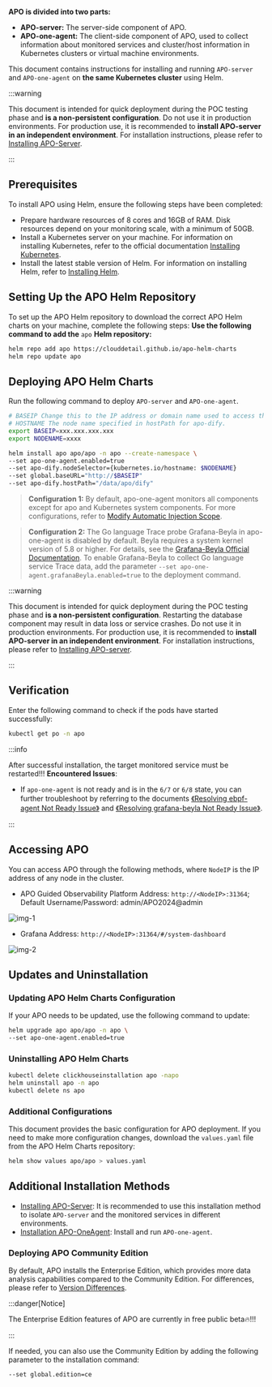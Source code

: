 **APO is divided into two parts:**

- **APO-server:** The server-side component of APO.
- **APO-one-agent:** The client-side component of APO, used to collect information about monitored services and cluster/host information in Kubernetes clusters or virtual machine environments.

This document contains instructions for installing and running `APO-server` and `APO-one-agent` on **the same Kubernetes cluster** using Helm.

:::warning

This document is intended for quick deployment during the POC testing phase and **is a non-persistent configuration**. Do not use it in production environments. For production use, it is recommended to **install APO-server in an independent environment**. For installation instructions, please refer to [Installing APO-Server](/docs/Installation/APO%20Server.md).

:::

## Prerequisites
To install APO using Helm, ensure the following steps have been completed:

- Prepare hardware resources of 8 cores and 16GB of RAM. Disk resources depend on your monitoring scale, with a minimum of 50GB.
- Install a Kubernetes server on your machine. For information on installing Kubernetes, refer to the official documentation [Installing Kubernetes](https://kubernetes.io/docs/setup/).
- Install the latest stable version of Helm. For information on installing Helm, refer to [Installing Helm](https://helm.sh/docs/intro/install/).

## Setting Up the APO Helm Repository
To set up the APO Helm repository to download the correct APO Helm charts on your machine, complete the following steps:
**Use the following command to add the** `apo` **Helm repository:**
```bash
helm repo add apo https://clouddetail.github.io/apo-helm-charts
helm repo update apo
```

## Deploying APO Helm Charts
Run the following command to deploy `APO-server` and `APO-one-agent`.
```bash
# BASEIP Change this to the IP address or domain name used to access the APO-server via a web browser. No port number is required. It must be the same as the node where apo-dify’s hostPath is located.
# HOSTNAME The node name specified in hostPath for apo-dify.
export BASEIP=xxx.xxx.xxx.xxx
export NODENAME=xxxx

helm install apo apo/apo -n apo --create-namespace \
--set apo-one-agent.enabled=true
--set apo-dify.nodeSelector={kubernetes.io/hostname: $NODENAME}
--set global.baseURL="http://$BASEIP"
--set apo-dify.hostPath="/data/apo/dify"
```
> **Configuration 1:** By default, apo-one-agent monitors all components except for apo and Kubernetes system components. For more configurations, refer to [Modify Automatic Injection Scope](/docs/Distibuted%20Tracing/Modify%20Automatic%20Injection%20Scope.md).

> **Configuration 2:** The Go language Trace probe Grafana-Beyla in apo-one-agent is disabled by default. Beyla requires a system kernel version of 5.8 or higher. For details, see the [Grafana-Beyla Official Documentation](https://grafana.com/docs/beyla/latest/). To enable Grafana-Beyla to collect Go language service Trace data, add the parameter `--set apo-one-agent.grafanaBeyla.enabled=true` to the deployment command.

:::warning

This document is intended for quick deployment during the POC testing phase and **is a non-persistent configuration**. Restarting the database component may result in data loss or service crashes. Do not use it in production environments. For production use, it is recommended to **install APO-server in an independent environment**. For installation instructions, please refer to [Installing APO-server](/docs/Installation/APO%20Server.md).

:::

## Verification
Enter the following command to check if the pods have started successfully:
```bash
kubectl get po -n apo
```
:::info

After successful installation, the target monitored service must be restarted!!!
**Encountered Issues**:

- If `apo-one-agent` is not ready and is in the `6/7` or `6/8` state, you can further troubleshoot by referring to the documents [《Resolving ebpf-agent Not Ready Issue》](/docs/Troubleshooting/eBPF-Agent%20Unready%20Issue.md) and [《Resolving grafana-beyla Not Ready Issue》](/docs/Troubleshooting/Grafana-Beyla%20Unready%20Issue.md).

:::
## Accessing APO
You can access APO through the following methods, where `NodeIP` is the IP address of any node in the cluster.
- APO Guided Observability Platform Address: `http://<NodeIP>:31364`; Default Username/Password: admin/APO2024@admin

![img-1](/img/Quick%20Start%20img-1.png)

- Grafana Address: `http://<NodeIP>:31364/#/system-dashboard`

![img-2](/img/Quick%20Start%20img-2.png)

## Updates and Uninstallation
### Updating APO Helm Charts Configuration
If your APO needs to be updated, use the following command to update:
```bash
helm upgrade apo apo/apo -n apo \
--set apo-one-agent.enabled=true
```
### Uninstalling APO Helm Charts
```bash
kubectl delete clickhouseinstallation apo -napo
helm uninstall apo -n apo
kubectl delete ns apo
```
### Additional Configurations
This document provides the basic configuration for APO deployment. If you need to make more configuration changes, download the `values.yaml` file from the APO Helm Charts repository:
```bash
helm show values apo/apo > values.yaml
```

## Additional Installation Methods
- [Installing APO-Server](/docs/Installation/APO%20Server.md): It is recommended to use this installation method to isolate `APO-server` and the monitored services in different environments.
- [Installation APO-OneAgent](/docs/Installation/APO%20OneAgent.md): Install and run `APO-one-agent`.

### Deploying APO Community Edition
By default, APO installs the Enterprise Edition, which provides more data analysis capabilities compared to the Community Edition. For differences, please refer to [Version Differences](/docs/About%20APO/What%20is%20APO.md).

:::danger[Notice]

The Enterprise Edition features of APO are currently in free public beta🔥!!!

:::

If needed, you can also use the Community Edition by adding the following parameter to the installation command:
```
--set global.edition=ce
```
